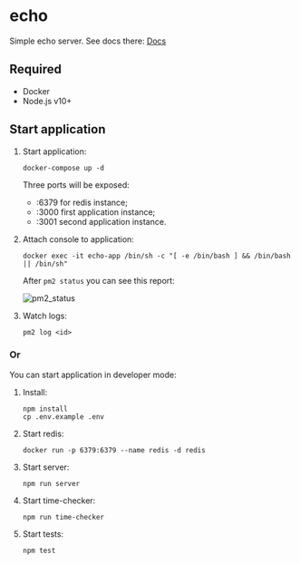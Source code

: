 # echo

Simple echo server. See docs there: [Docs](https://bl00dhound.github.io/echo/)

## Required

- Docker
- Node.js v10+

## Start application

1. Start application:

   ```
   docker-compose up -d
   ```

   Three ports will be exposed:

   - :6379 for redis instance;
   - :3000 first application instance;
   - :3001 second application instance.

2. Attach console to application:

   ```
   docker exec -it echo-app /bin/sh -c "[ -e /bin/bash ] && /bin/bash || /bin/sh"
   ```

   After `pm2 status` you can see this report:

   ![pm2_status](https://bl00dhound.s3.amazonaws.com/images/pm2_status.png)

3. Watch logs:

   ```
   pm2 log <id>
   ```

### Or

You can start application in developer mode:

1. Install:

   ```
   npm install
   cp .env.example .env
   ```

2. Start redis:

   ```
   docker run -p 6379:6379 --name redis -d redis
   ```

3. Start server:

   ```
   npm run server
   ```

4. Start time-checker:

   ```
   npm run time-checker
   ```

5. Start tests:

   ```
   npm test
   ```
